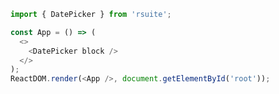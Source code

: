 <!--start-code-->

```js
import { DatePicker } from 'rsuite';

const App = () => (
  <>
    <DatePicker block />
  </>
);
ReactDOM.render(<App />, document.getElementById('root'));
```

<!--end-code-->

